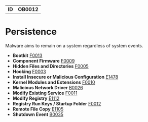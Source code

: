 |||
|--|-----|
|**ID**|**OB0012**|

# Persistence #
Malware aims to remain on a system regardless of system events.

* **Bootkit** [F0013](https://github.com/MBCProject/mbc-markdown/blob/master/defense-evasion/boot-sector-mod.md)
* **Component Firmware** [F0009](https://github.com/MBCProject/mbc-markdown/blob/master/persistence/component-firmware.md)
* **Hidden Files and Directories** [F0005](https://github.com/MBCProject/mbc-markdown/blob/master/defense-evasion/hidden-files.md)
* **Hooking** [F0003](https://github.com/MBCProject/mbc-markdown/tree/master/credential-access/hooking.md)
* **Install Insecure or Malicious Configuration** [E1478](https://github.com/MBCProject/mbc-markdown/blob/master/defense-evasion/config-mod.md)
* **Kernel Modules and Extensions** [F0010](https://github.com/MBCProject/mbc-markdown/blob/master/persistence/kernel-modules-ext.md)
* **Malicious Network Driver** [B0026](https://github.com/MBCProject/mbc-markdown/blob/master/persistence/malicious-network-drv.md)
* **Modify Existing Service** [F0011](https://github.com/MBCProject/mbc-markdown/blob/master/persistence/modify-service.md)
* **Modify Registry** [E1112](https://github.com/MBCProject/mbc-markdown/blob/master/defense-evasion/modify-reg.md)
* **Registry Run Keys / Startup Folder** [F0012](https://github.com/MBCProject/mbc-markdown/blob/master/persistence/registry-run-startup.md)
* **Remote File Copy** [E1105](https://github.com/MBCProject/mbc-markdown/blob/master/command-and-control/remote-file-copy.md)
* **Shutdown Event** [B0035](https://github.com/MBCProject/mbc-markdown/blob/master/persistence/shutdown-event.md)

